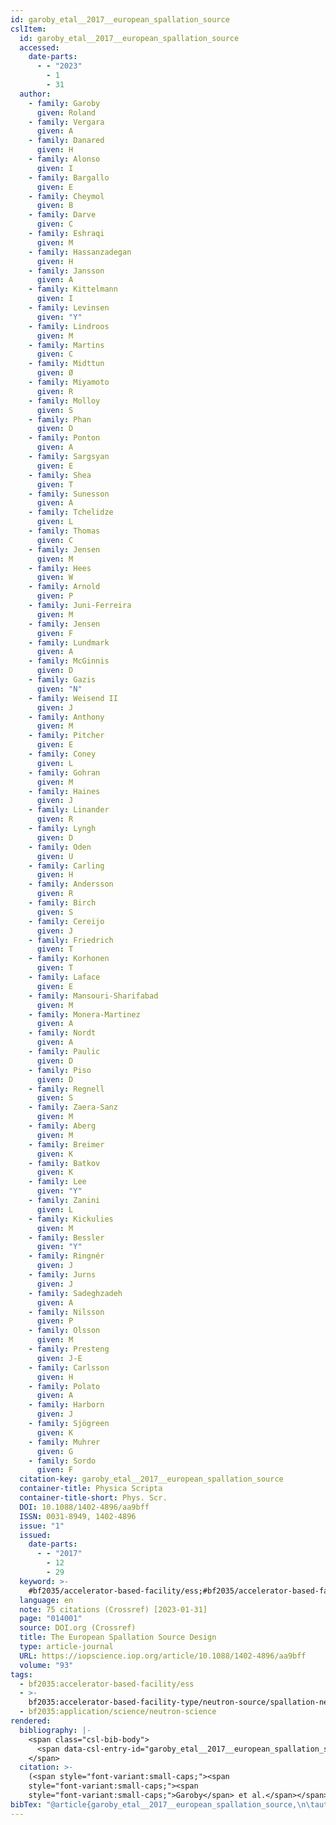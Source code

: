 ```yaml
---
id: garoby_etal__2017__european_spallation_source
cslItem:
  id: garoby_etal__2017__european_spallation_source
  accessed:
    date-parts:
      - - "2023"
        - 1
        - 31
  author:
    - family: Garoby
      given: Roland
    - family: Vergara
      given: A
    - family: Danared
      given: H
    - family: Alonso
      given: I
    - family: Bargallo
      given: E
    - family: Cheymol
      given: B
    - family: Darve
      given: C
    - family: Eshraqi
      given: M
    - family: Hassanzadegan
      given: H
    - family: Jansson
      given: A
    - family: Kittelmann
      given: I
    - family: Levinsen
      given: "Y"
    - family: Lindroos
      given: M
    - family: Martins
      given: C
    - family: Midttun
      given: Ø
    - family: Miyamoto
      given: R
    - family: Molloy
      given: S
    - family: Phan
      given: D
    - family: Ponton
      given: A
    - family: Sargsyan
      given: E
    - family: Shea
      given: T
    - family: Sunesson
      given: A
    - family: Tchelidze
      given: L
    - family: Thomas
      given: C
    - family: Jensen
      given: M
    - family: Hees
      given: W
    - family: Arnold
      given: P
    - family: Juni-Ferreira
      given: M
    - family: Jensen
      given: F
    - family: Lundmark
      given: A
    - family: McGinnis
      given: D
    - family: Gazis
      given: "N"
    - family: Weisend II
      given: J
    - family: Anthony
      given: M
    - family: Pitcher
      given: E
    - family: Coney
      given: L
    - family: Gohran
      given: M
    - family: Haines
      given: J
    - family: Linander
      given: R
    - family: Lyngh
      given: D
    - family: Oden
      given: U
    - family: Carling
      given: H
    - family: Andersson
      given: R
    - family: Birch
      given: S
    - family: Cereijo
      given: J
    - family: Friedrich
      given: T
    - family: Korhonen
      given: T
    - family: Laface
      given: E
    - family: Mansouri-Sharifabad
      given: M
    - family: Monera-Martinez
      given: A
    - family: Nordt
      given: A
    - family: Paulic
      given: D
    - family: Piso
      given: D
    - family: Regnell
      given: S
    - family: Zaera-Sanz
      given: M
    - family: Aberg
      given: M
    - family: Breimer
      given: K
    - family: Batkov
      given: K
    - family: Lee
      given: "Y"
    - family: Zanini
      given: L
    - family: Kickulies
      given: M
    - family: Bessler
      given: "Y"
    - family: Ringnér
      given: J
    - family: Jurns
      given: J
    - family: Sadeghzadeh
      given: A
    - family: Nilsson
      given: P
    - family: Olsson
      given: M
    - family: Presteng
      given: J-E
    - family: Carlsson
      given: H
    - family: Polato
      given: A
    - family: Harborn
      given: J
    - family: Sjögreen
      given: K
    - family: Muhrer
      given: G
    - family: Sordo
      given: F
  citation-key: garoby_etal__2017__european_spallation_source
  container-title: Physica Scripta
  container-title-short: Phys. Scr.
  DOI: 10.1088/1402-4896/aa9bff
  ISSN: 0031-8949, 1402-4896
  issue: "1"
  issued:
    date-parts:
      - - "2017"
        - 12
        - 29
  keyword: >-
    #bf2035/accelerator-based-facility/ess;#bf2035/accelerator-based-facility-type/neutron-source/spallation-neutron-source;#bf2035/application/science/neutron-science
  language: en
  note: 75 citations (Crossref) [2023-01-31]
  page: "014001"
  source: DOI.org (Crossref)
  title: The European Spallation Source Design
  type: article-journal
  URL: https://iopscience.iop.org/article/10.1088/1402-4896/aa9bff
  volume: "93"
tags:
  - bf2035:accelerator-based-facility/ess
  - >-
    bf2035:accelerator-based-facility-type/neutron-source/spallation-neutron-source
  - bf2035:application/science/neutron-science
rendered:
  bibliography: |-
    <span class="csl-bib-body">
      <span data-csl-entry-id="garoby_etal__2017__european_spallation_source" class="csl-entry"><span class='author-bib'>Garoby, Vergara, A., Danared, H., Alonso, I., Bargallo, E., Cheymol, B., Darve, C., Eshraqi, M., Hassanzadegan, H., Jansson, A., Kittelmann, I., Levinsen, Y., Lindroos, M., Martins, C., Midttun, Ø., Miyamoto, R., Molloy, S., Phan, D., Ponton, A., … Sordo, F.</span>. <span class='date-bib'>(2017)</span>. <span class='title'><b>The European Spallation Source Design</b></span>. <i>Physica Scripta</i>, <i>93</i>(1), 014001. <span class='URL'><a href='https://doi.org/10.1088/1402-4896/aa9bff'>LINK</a></span></span>
    </span>
  citation: >-
    (<span style="font-variant:small-caps;"><span
    style="font-variant:small-caps;"><span
    style="font-variant:small-caps;">Garoby</span> et al.</span></span>, 2017)
bibTex: "@article{garoby_etal__2017__european_spallation_source,\n\tauthor = {Garoby, Roland and Vergara, A and Danared, H and Alonso, I and Bargallo, E and Cheymol, B and Darve, C and Eshraqi, M and Hassanzadegan, H and Jansson, A and Kittelmann, I and Levinsen, Y and Lindroos, M and Martins, C and Midttun, \\O{} and Miyamoto, R and Molloy, S and Phan, D and Ponton, A and Sargsyan, E and Shea, T and Sunesson, A and Tchelidze, L and Thomas, C and Jensen, M and Hees, W and Arnold, P and Juni-Ferreira, M and Jensen, F and Lundmark, A and McGinnis, D and Gazis, N and Weisend II, J and Anthony, M and Pitcher, E and Coney, L and Gohran, M and Haines, J and Linander, R and Lyngh, D and Oden, U and Carling, H and Andersson, R and Birch, S and Cereijo, J and Friedrich, T and Korhonen, T and Laface, E and Mansouri-Sharifabad, M and Monera-Martinez, A and Nordt, A and Paulic, D and Piso, D and Regnell, S and Zaera-Sanz, M and Aberg, M and Breimer, K and Batkov, K and Lee, Y and Zanini, L and Kickulies, M and Bessler, Y and Ringn{\\' e}r, J and Jurns, J and Sadeghzadeh, A and Nilsson, P and Olsson, M and Presteng, J-E and Carlsson, H and Polato, A and Harborn, J and Sj{\\\" o}green, K and Muhrer, G and Sordo, F},\n\tjournal = {Physica Scripta},\n\tdoi = {10.1088/1402-4896/aa9bff},\n\tissn = {0031-8949, 1402-4896},\n\tnumber = {1},\n\tyear = {2017},\n\tmonth = {dec 29},\n\tnote = {75 citations (Crossref) [2023-01-31]},\n\tpages = {014001},\n\ttitle = {The {European} {Spallation} {Source} {Design}},\n\turl = {https://iopscience.iop.org/article/10.1088/1402-4896/aa9bff},\n\thowpublished = {https://iopscience.iop.org/article/10.1088/1402-4896/aa9bff},\n\tvolume = {93},\n}\n\n"
---
```

